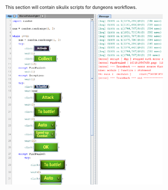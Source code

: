 This section will contain sikulix scripts for dungeons workflows.

![Alt text](/dungeon/screenshot_dungeons.png?raw=true "Sikuli code for dungeons")
